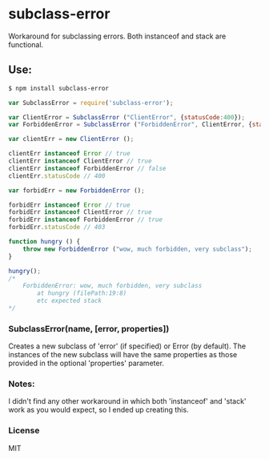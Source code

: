subclass-error
==============

Workaround for subclassing errors. Both instanceof and stack are functional.

## Use:

```bash
$ npm install subclass-error
```

```js
var SubclassError = require('subclass-error');

var ClientError = SubclassError ("ClientError", {statusCode:400});
var ForbiddenError = SubclassError ("ForbiddenError", ClientError, {statusCode:403});

var clientErr = new ClientError ();

clientErr instanceof Error // true
clientErr instanceof ClientError // true
clientErr instanceof ForbiddenError // false
clientErr.statusCode // 400

var forbidErr = new ForbiddenError ();

forbidErr instanceof Error // true
forbidErr instanceof ClientError // true
forbidErr instanceof ForbiddenError // true
forbidErr.statusCode // 403

function hungry () {
	throw new ForbiddenError ("wow, much forbidden, very subclass");
}

hungry();
/* 
	ForbiddenError: wow, much forbidden, very subclass
	    at hungry (filePath:19:8)
	    etc expected stack
*/
```

### SubclassError(name, [error, properties])

Creates a new subclass of 'error' (if specified) or Error (by default). The instances of the new subclass will have the same properties as those provided in the optional 'properties' parameter.

### Notes:

I didn't find any other workaround in which both 'instanceof' and 'stack' work as you would expect, so I ended up creating this.

### License

MIT
